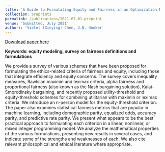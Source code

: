 ```yaml
---
title: 'A Guide to Formulating Equity and Fairness in an Optimization Model'
collection: preprints
permalink: /publications/2021-07-01-preprint
venue: 'Submitted, July 2021'
authors: 'Violet (Xinying) Chen, J.N. Hooker'
---
```


[Download paper here](https://vxychen.github.io/files/EquityEfficiencyGuide-full.pdf)

**Keywords: equity modeling, survey on fairness definitions and formulations**

We provide a survey of various schemes that have been proposed for formulating the ethics-related criteria of fairness and equity, including those that integrate efficiency and equity concerns. The survey covers inequality measures, Rawlsian maximin and leximax criteria, alpha fairness and proportional fairness (also known as the Nash bargaining solution), Kalai-Smorodinsky bargaining, and recently proposed utility-threshold and equity-threshold schemes for combining utilitarian with maximin or leximax criteria. We introduce an n-person model for the equity-threshold criterion. The paper also examines statistical fairness metrics that are popular in machine learning, including demographic parity, equalized odds, accuracy parity, and predictive rate parity. We present what appears to be the best practical approach to formulating each criterion in a linear, nonlinear, or mixed integer programming model. We analyze the mathematical properties of the various formulations, presenting new results in several cases, and indicate some of the strengths and weaknesses of each. We also cite relevant philosophical and ethical literature where appropriate.
